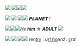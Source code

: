 ![](https://cdn.discordapp.com/attachments/1023110606276001792/1051136153354514582/pronouns_1.png) ![](https://cdn.discordapp.com/attachments/1023110606276001792/1051136153354514582/pronouns_1.png)![](https://i.imgur.com/VBCrl4t.gif)![](https://i.imgur.com/VBCrl4t.gif)

![](https://cdn.discordapp.com/attachments/1023110606276001792/1051136153354514582/pronouns_1.png) ![](https://cdn.discordapp.com/attachments/1023110606276001792/1051136153354514582/pronouns_1.png) ![](https://cdn.discordapp.com/attachments/1023110606276001792/1051136153354514582/pronouns_1.png)![](https://mikejima.crd.co/assets/images/gallery24/aa22e9d9.gif?v=7f0bb6df) 𝙋𝙇𝘼𝙉𝙀𝙏 *!*

![](https://cdn.discordapp.com/attachments/1023110606276001792/1051136153354514582/pronouns_1.png)![](https://cdn.discordapp.com/attachments/1023110606276001792/1051136153354514582/pronouns_1.png)![](https://cdn.discordapp.com/attachments/1023110606276001792/1051136153354514582/pronouns_1.png)*He* ***him*** ☆ ***ADULT*** ![](https://pixelbank.neocities.org/decome/stars/f959aa40.gif)

![](https://cdn.discordapp.com/attachments/1023110606276001792/1051136153354514582/pronouns_1.png) ![](https://cdn.discordapp.com/attachments/1023110606276001792/1051136153354514582/pronouns_1.png) ![](https://cdn.discordapp.com/attachments/1023110606276001792/1051136153354514582/pronouns_1.png)![](https://pixelbank.neocities.org/decome/space%20and%20skies/9ae7ca55.gif) ren[try](https://rentry.co/pIanetIord) . 𝘶[𝘳𝘭 𝘩𝘰](https://rentry.co/cigbreak)𝘢𝘳𝘥 . [𝘤](https://planetlord.crd.co/)𝘳𝘥
